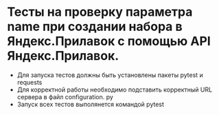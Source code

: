 ﻿# Тесты на проверку параметра name при создании набора в Яндекс.Прилавок с помощью API Яндекс.Прилавок.
- Для запуска тестов должны быть установлены пакеты pytest и requests
- Для корректной работы необходимо подставить корректный URL сервера в файл configuration. ру
- Запуск всех тестов выполянется командой pytest